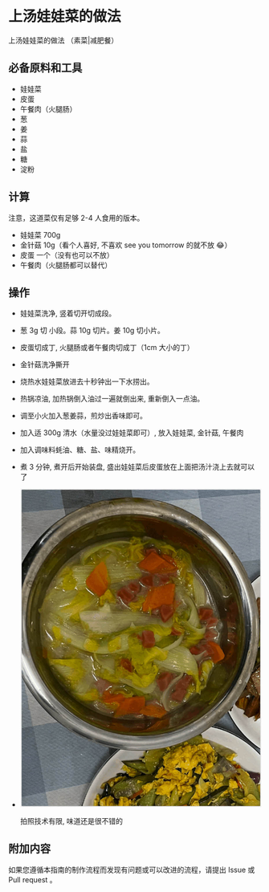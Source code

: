 # 上汤娃娃菜的做法

上汤娃娃菜的做法 （素菜|减肥餐）

## 必备原料和工具

- 娃娃菜
- 皮蛋
- 午餐肉（火腿肠）
- 葱
- 姜
- 蒜
- 盐
- 糖
- 淀粉

## 计算

注意，这道菜仅有足够 2-4 人食用的版本。

- 娃娃菜 700g
- 金针菇 10g（看个人喜好, 不喜欢 see you tomorrow 的就不放 😂）
- 皮蛋 一个（没有也可以不放）
- 午餐肉（火腿肠都可以替代）

## 操作

- 娃娃菜洗净, 竖着切开切成段。
- 葱 3g 切 小段。蒜 10g 切片。姜 10g 切小片。
- 皮蛋切成丁, 火腿肠或者午餐肉切成丁（1cm 大小的丁）
- 金针菇洗净撕开
- 烧热水娃娃菜放进去十秒钟出一下水捞出。
- 热锅凉油, 加热锅倒入油过一遍就倒出来, 重新倒入一点油。
- 调至小火加入葱姜蒜，煎炒出香味即可。
- 加入适 300g 清水（水量没过娃娃菜即可）, 放入娃娃菜, 金针菇, 午餐肉
- 加入调味料蚝油、糖、盐、味精烧开。
- 煮 3 分钟, 煮开后开始装盘, 盛出娃娃菜后皮蛋放在上面把汤汁浇上去就可以了
- ![上汤娃娃菜](./上汤娃娃菜.png)

    拍照技术有限, 味道还是很不错的

## 附加内容

如果您遵循本指南的制作流程而发现有问题或可以改进的流程，请提出 Issue 或 Pull request 。
